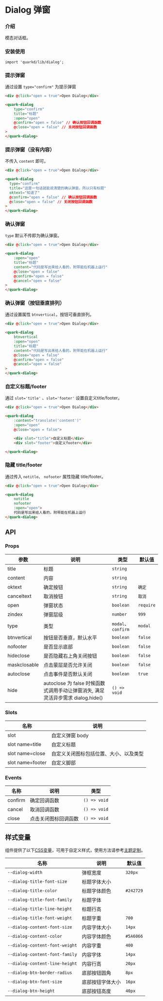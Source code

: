 # Dialog 弹窗

### 介绍

模态对话框。

### 安装使用

```tsx
import 'quarkd/lib/dialog';
```

### 提示弹窗

通过设置 `type="confirm"` 为提示弹窗

```html
<div @click="open = true">Open Dialog</div>

<quark-dialog
    type="confirm"
    title="标题"
    :open="open"
    @confirm="open = false" // 确认按钮回调函数
    @close="open = false" // 关闭按钮回调函数
>
</quark-dialog>
```
### 提示弹窗（没有内容）

不传入 `content` 即可。

```html
<div @click="open = true">Open Dialog</div>

<quark-dialog
  type="confirm"
  title="这是一句话就能说清楚的确认弹窗，所以只有标题"
  oktext="知道了"
  @confirm="open = false" // 确认按钮回调函数
  @close="open = false" // 关闭按钮回调函数
>
</quark-dialog>
```

### 确认弹窗

`type` 默认不传即为确认弹窗。

```html
<div @click="open = true">Open Dialog</div>

<quark-dialog
    :open="open"
    title="标题"
    content="代码是写出来给人看的，附带能在机器上运行"
    @close="open = false"
    @confirm="open = false"
    @cancel="open = false"
>
</quark-dialog>
```

### 确认弹窗（按钮垂直排列）

通过设置属性 `btnvertical`，按钮可垂直排列。

```html
<div @click="open = true">Open Dialog</div>

<quark-dialog
    btnvertical
    :open="open"
    title="标题"
    content="代码是写出来给人看的，附带能在机器上运行"
    @close="open = false"
    @confirm="open = false"
    @cancel="open = false"
>
</quark-dialog>
```

### 自定义标题/footer

通过 `slot='title'` 、`slot='footer'` 设置自定义title/footer。

```html
<div @click="open = true">Open Dialog</div>

<quark-dialog
    :content="translate('content')"
    :open="open"
    @close="open = false">

    <div slot="title">自定义标题</div>
    <div slot="footer">自定义footer</div>

</quark-dialog>
```

### 隐藏 title/footer

通过传入 `notitle`、 `nofooter` 属性隐藏 title/footer。

```html
<div @click="open = true">Open Dialog</div>

<quark-dialog
    notitle
    nofooter
    :open="open">
    代码是写出来给人看的，附带能在机器上运行
</quark-dialog>
```

## API

### Props

| 参数         | 说明                             | 类型   | 默认值           |
|--------------|----------------------------------|--------|------------------|
| title        | 标题 | `string`      | 
| content      | 内容 | `string`       |
| oktext      | 确定按钮 | `string `                  |`确定`|
| canceltext      | 取消按钮 | `string`               |`取消`|
| open         | 弹窗状态 | `boolean `               |      `require`       |
| zindex         | 弹窗层级 | `number`                |      `999`       |
| type        | 类型 | `modal`、`confirm`    | `modal`
| btnvertical         | 按钮是否垂直，默认水平 | `boolean`                |      `false`       |
| nofooter         | 是否显示底部 | `boolean`                |      `false`       |
| hideclose         | 是否隐藏右上角关闭按钮 | `boolean`                |      `false`      |
| maskclosable         | 点击蒙层是否允许关闭 | `boolean`                |      `false`      |
| autoclose         | 点击事件是否默认关闭 | `boolean`                |   `true`          |
| hide| autoclose 为 false 时候函数式调用手动让弹窗消失, 满足灵活异步需求 dialog.hide()  |`() => void`|

### Slots
| 名称         | 说明                             | 
|--------------|----------------------------------|
| slot  | 自定义弹窗 body               |               
| slot name=title    | 自定义标题                    |   
| slot name=close    | 自定义关闭图标包括位置、大小、以及类型                    |   
| slot name=footer    | 自定义脚部                  |      
### Events

| 名称         | 说明                             | 类型   |
|--------------|----------------------------------|--------|
| confirm         | 确定回调函数                       |  `() => void`        |
| cancel     | 取消回调函数                       |       `() => void`   |
| close     | 点击关闭图标回调函数                       |   `() => void`       |

## 样式变量

组件提供了以下[CSS变量](https://developer.mozilla.org/zh-CN/docs/Web/CSS/Using_CSS_custom_properties)，可用于自定义样式，使用方法请参考[主题定制](#/zh-CN/guide/theme)。

| 名称                     | 说明                                  | 默认值          | 
| ------------------------ | ----------------------------------- | --------------- |
| `--dialog-width`   | 弹框宽度                          |     `320px`
| `--dialog-title-font-size`   | 标题字体大小                          |  
| `--dialog-title-color`       | 标题字体颜色                          | `#242729`       
| `--dialog-title-font-family`       | 标题字体                    |        
| `--dialog-title-line-height` | 标题行高                          | 
| `--dialog-title-font-weight` | 标题字重                          | `700`    
| `--dialog-content-font-size` | 内容字体大小                          | `14px`    
| `--dialog-content-color`    | 内容字体颜色                         |      `#5A6066`  
| `--dialog-content-font-weight`       | 内容字重                        | `400`       
| `--dialog-content-font-family`        | 内容字体                        |     `14px`   
| `--dialog-content-line-height`  | 内容行高                          | `20px`  
| `--dialog-btn-border-radius`  | 底部按钮圆角                          | `8px`  
| `--dialog-btn-font-size`  | 底部按钮字体大小                        | `16px`  
| `--dialog-btn-height`  | 底部按钮高度                          | `40px`  

